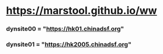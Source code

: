 # https://marstool.github.io/ww

### dynsite00 = "https://hk01.chinadsf.org"
### dynsite01 = "https://hk2005.chinadsf.org"
